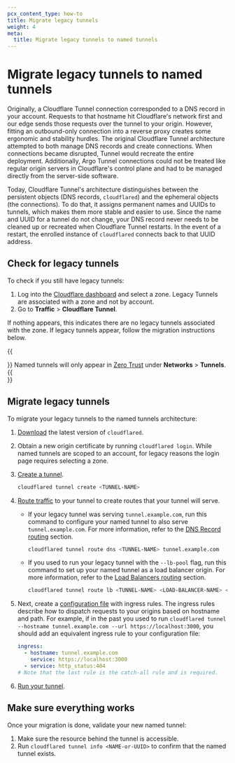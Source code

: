```yaml
---
pcx_content_type: how-to
title: Migrate legacy tunnels
weight: 4
meta:
  title: Migrate legacy tunnels to named tunnels
---
```


# Migrate legacy tunnels to named tunnels

Originally, a Cloudflare Tunnel connection corresponded to a DNS record in your account. Requests to that hostname hit Cloudflare's network first and our edge sends those requests over the tunnel to your origin. However, fitting an outbound-only connection into a reverse proxy creates some ergonomic and stability hurdles. The original Cloudflare Tunnel architecture attempted to both manage DNS records and create connections. When connections became disrupted, Tunnel would recreate the entire deployment. Additionally, Argo Tunnel connections could not be treated like regular origin servers in Cloudflare's control plane and had to be managed directly from the server-side software.

Today, Cloudflare Tunnel's architecture distinguishes between the persistent objects (DNS records, `cloudflared`) and the ephemeral objects (the connections). To do that, it assigns permanent names and UUIDs to tunnels, which makes them more stable and easier to use. Since the name and UUID for a tunnel do not change, your DNS record never needs to be cleaned up or recreated when Cloudflare Tunnel restarts. In the event of a restart, the enrolled instance of `cloudflared` connects back to that UUID address.

## Check for legacy tunnels

To check if you still have legacy tunnels:

1. Log into the [Cloudflare dashboard](https://dash.cloudflare.com/) and select a zone. Legacy Tunnels are associated with a zone and not by account.
2. Go to **Traffic** > **Cloudflare Tunnel**.

If nothing appears, this indicates there are no legacy tunnels associated with the zone. If legacy tunnels appear, follow the migration instructions below.

{{<Aside type="note">}}
Named tunnels will only appear in [Zero Trust](https://one.dash.cloudflare.com/) under **Networks** > **Tunnels**.
{{</Aside>}}

## Migrate legacy tunnels

To migrate your legacy tunnels to the named tunnels architecture:

1. [Download](/cloudflare-one/connections/connect-networks/downloads/) the latest version of `cloudflared`.

2. Obtain a new origin certificate by running `cloudflared login`. While named tunnels are scoped to an account, for legacy reasons the login page requires selecting a zone.

3. [Create a tunnel](/cloudflare-one/connections/connect-networks/get-started/create-local-tunnel/#3-create-a-tunnel-and-give-it-a-name).

    ```sh
    cloudflared tunnel create <TUNNEL-NAME>
    ```

4. [Route traffic](/cloudflare-one/connections/connect-networks/routing-to-tunnel/) to your tunnel to create routes that your tunnel will serve.

    - If your legacy tunnel was serving `tunnel.example.com`, run this command to configure your named tunnel to also serve `tunnel.example.com`. For more information, refer to the [DNS Record routing](/cloudflare-one/connections/connect-networks/routing-to-tunnel/dns/) section.

      ```sh
      cloudflared tunnel route dns <TUNNEL-NAME> tunnel.example.com
      ```

    - If you used to run your legacy tunnel with the `--lb-pool` flag, run this command to set up your named tunnel as a load balancer origin. For more information, refer to the [Load Balancers routing](/cloudflare-one/connections/connect-networks/routing-to-tunnel/lb/) section.

      ```sh
      cloudflared tunnel route lb <TUNNEL-NAME> <LOAD-BALANCER-NAME> <LOAD-BALANCER-POOL>
      ```

5. Next, create a [configuration file](/cloudflare-one/connections/connect-networks/configure-tunnels/local-management/configuration-file/) with ingress rules. The ingress rules describe how to dispatch requests to your origins based on hostname and path. For example, if in the past you used to run `cloudflared tunnel --hostname tunnel.example.com --url https://localhost:3000`, you should add an equivalent ingress rule to your configuration file:

    ```yml
    ingress:
      - hostname: tunnel.example.com
        service: https://localhost:3000
      - service: http_status:404
    # Note that the last rule is the catch-all rule and is required.
    ```

6. [Run your tunnel](/cloudflare-one/connections/connect-networks/get-started/create-local-tunnel/#6-run-the-tunnel).

## Make sure everything works

Once your migration is done, validate your new named tunnel:

1. Make sure the resource behind the tunnel is accessible.
2. Run `cloudflared tunnel info <NAME-or-UUID>` to confirm that the named tunnel exists.
